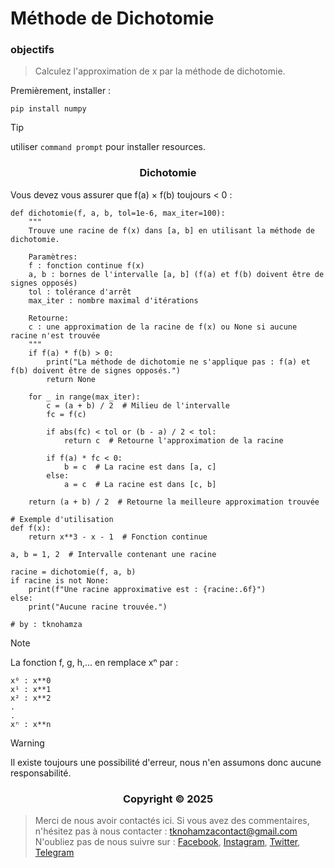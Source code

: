# Méthode de Dichotomie


### <a name="objectifs"></a> objectifs


> Calculez l'approximation de x par la méthode de dichotomie.


Premièrement, installer :


```shell
pip install numpy
```


> [!TIP]
> utiliser `command prompt` pour installer resources.


</p>
<h3 align="center">Dichotomie</h3>
<p align="center">
</p>

Vous devez vous assurer que f(a) × f(b) toujours < 0 :

```shell
def dichotomie(f, a, b, tol=1e-6, max_iter=100):
    """
    Trouve une racine de f(x) dans [a, b] en utilisant la méthode de dichotomie.
    
    Paramètres:
    f : fonction continue f(x)
    a, b : bornes de l'intervalle [a, b] (f(a) et f(b) doivent être de signes opposés)
    tol : tolérance d'arrêt
    max_iter : nombre maximal d'itérations
    
    Retourne:
    c : une approximation de la racine de f(x) ou None si aucune racine n'est trouvée
    """
    if f(a) * f(b) > 0:
        print("La méthode de dichotomie ne s'applique pas : f(a) et f(b) doivent être de signes opposés.")
        return None
    
    for _ in range(max_iter):
        c = (a + b) / 2  # Milieu de l'intervalle
        fc = f(c)
        
        if abs(fc) < tol or (b - a) / 2 < tol:
            return c  # Retourne l'approximation de la racine
        
        if f(a) * fc < 0:
            b = c  # La racine est dans [a, c]
        else:
            a = c  # La racine est dans [c, b]
    
    return (a + b) / 2  # Retourne la meilleure approximation trouvée

# Exemple d'utilisation
def f(x):
    return x**3 - x - 1  # Fonction continue

a, b = 1, 2  # Intervalle contenant une racine

racine = dichotomie(f, a, b)
if racine is not None:
    print(f"Une racine approximative est : {racine:.6f}")
else:
    print("Aucune racine trouvée.")

# by : tknohamza
```

> [!NOTE]
La fonction f, g, h,... en remplace xⁿ par :
```
x⁰ : x**0
x¹ : x**1
x² : x**2
.
.
xⁿ : x**n
```

> [!WARNING]
> Il existe toujours une possibilité d'erreur, nous n'en assumons donc aucune responsabilité.

</p>
<h3 align="center">Copyright © 2025</h3>
<p align="center">
</p>

> Merci de nous avoir contactés ici. Si vous avez des commentaires, n'hésitez pas à nous contacter :
tknohamzacontact@gmail.com
N'oubliez pas de nous suivre sur :
<a href="https://facebook.com/tknohamza">Facebook</a>, <a href="https://instagram.com/r/tknohamza">Instagram</a>, <a href="https://twitter.com/tknohamza">Twitter</a>, <a href="https://t.me/tknohamzachannel">Telegram</a>
